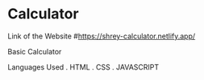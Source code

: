# Calculator
Link of the Website
#https://shrey-calculator.netlify.app/

Basic Calculator 

Languages Used 
. HTML
. CSS
. JAVASCRIPT


